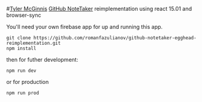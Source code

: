 #[Tyler McGinnis](https://github.com/tylermcginnis) [GitHub NoteTaker](https://github.com/tylermcginnis/github-notetaker-egghead) reimplementation using react 15.01 and browser-sync

You'll need your own firebase app for up and running this app.

    git clone https://github.com/romanfazulianov/github-notetaker-egghead-reimplementation.git
    npm install

then for futher development:

    npm run dev

or for production

    npm run prod
